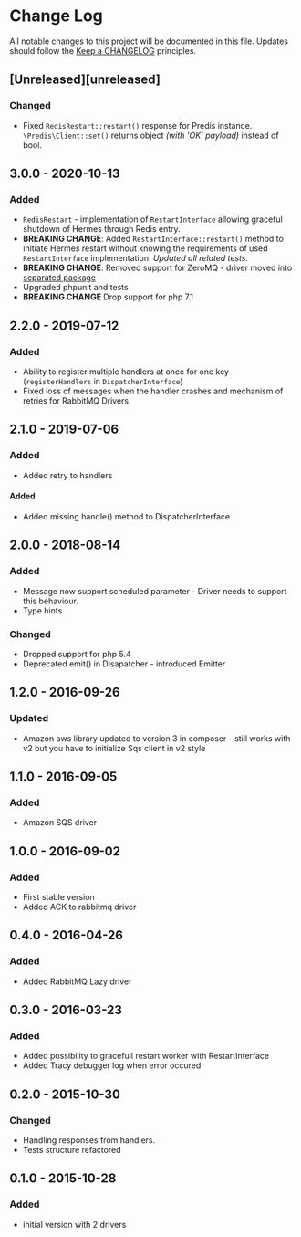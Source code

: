 # Change Log
All notable changes to this project will be documented in this file.
Updates should follow the [Keep a CHANGELOG](http://keepachangelog.com/) principles.

## [Unreleased][unreleased]

### Changed

* Fixed `RedisRestart::restart()` response for Predis instance. `\Predis\Client::set()` returns object _(with 'OK' payload)_ instead of bool.

## 3.0.0 - 2020-10-13

### Added

* `RedisRestart` - implementation of `RestartInterface` allowing graceful shutdown of Hermes through Redis entry.
* **BREAKING CHANGE**: Added `RestartInterface::restart()` method to initiate Hermes restart without knowing the requirements of used `RestartInterface` implementation. _Updated all related tests._
* **BREAKING CHANGE**: Removed support for ZeroMQ - driver moved into [separated package](https://github.com/tomaj/hermes-zmq-driver)
* Upgraded phpunit and tests
* **BREAKING CHANGE** Drop support for php 7.1

## 2.2.0 - 2019-07-12

### Added

* Ability to register multiple handlers at once for one key (`registerHandlers` in `DispatcherInterface`)
* Fixed loss of messages when the handler crashes and mechanism of retries for RabbitMQ Drivers 

## 2.1.0 - 2019-07-06

### Added

* Added retry to handlers

#### Added

* Added missing handle() method to DispatcherInterface

## 2.0.0 - 2018-08-14

### Added

* Message now support scheduled parameter - Driver needs to support this behaviour.
* Type hints

### Changed

* Dropped support for php 5.4
* Deprecated emit() in Disapatcher - introduced Emitter

## 1.2.0 - 2016-09-26

### Updated

* Amazon aws library updated to version 3 in composer - still works with v2 but you have to initialize Sqs client in v2 style

## 1.1.0 - 2016-09-05

### Added

* Amazon SQS driver

## 1.0.0 - 2016-09-02

### Added

* First stable version
* Added ACK to rabbitmq driver

## 0.4.0 - 2016-04-26

### Added

* Added RabbitMQ Lazy driver

## 0.3.0 - 2016-03-23

### Added

* Added possibility to gracefull restart worker with RestartInterface
* Added Tracy debugger log when error occured

## 0.2.0 - 2015-10-30

### Changed

* Handling responses from handlers.
* Tests structure refactored

## 0.1.0 - 2015-10-28

### Added

* initial version with 2 drivers
